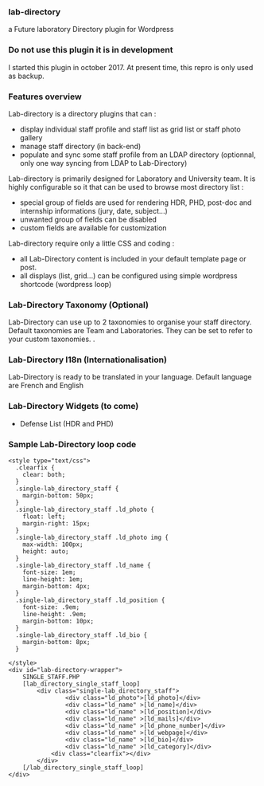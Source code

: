### lab-directory
a Future laboratory Directory plugin for Wordpress

### Do not use this plugin it is in development 

I started this plugin in october 2017. At present time, this repro is only used as backup. 

### Features overview
Lab-directory is a directory plugins that can :
- display individual staff profile and staff list as grid list or staff photo gallery
- manage staff directory (in back-end)
- populate and sync some staff profile from an LDAP directory (optionnal, only one way syncing from LDAP to Lab-Directory)

Lab-directory is primarily designed for Laboratory and University team. It is highly configurable so it that can be used to browse most directory list :
- special group of fields are used for rendering HDR, PHD, post-doc and internship informations (jury, date, subject...)
- unwanted group of fields can be disabled
- custom fields are available for customization  

Lab-directory require only a little CSS and coding : 
- all Lab-Directory content is included in your default template page or post.
- all displays (list, grid...) can be configured using simple wordpress shortcode (wordpress loop) 

### Lab-Directory Taxonomy (Optional)
Lab-Directory can use up to 2 taxonomies to organise your staff directory. Default taxonomies are Team and Laboratories. They can be set to refer to your custom taxonomies. . 

### Lab-Directory I18n (Internationalisation)
Lab-Directory is ready to be translated in your language. Default language are French and English 

### Lab-Directory Widgets (to come)
- Defense List (HDR and PHD)


### Sample Lab-Directory loop code
```
<style type="text/css">
  .clearfix {
    clear: both;
  }
  .single-lab_directory_staff {
    margin-bottom: 50px;
  }
  .single-lab_directory_staff .ld_photo {
    float: left;
    margin-right: 15px;
  }
  .single-lab_directory_staff .ld_photo img {
    max-width: 100px;
    height: auto;
  }
  .single-lab_directory_staff .ld_name {
    font-size: 1em;
    line-height: 1em;
    margin-bottom: 4px;
  }
  .single-lab_directory_staff .ld_position {
    font-size: .9em;
    line-height: .9em;
    margin-bottom: 10px;
  }
  .single-lab_directory_staff .ld_bio {
    margin-bottom: 8px;
  }

</style>
<div id="lab-directory-wrapper">
    SINGLE_STAFF.PHP
    [lab_directory_single_staff_loop]
        <div class="single-lab_directory_staff">
                <div class="ld_photo">[ld_photo]</div>
            	<div class="ld_name" >[ld_name]</div> 
            	<div class="ld_name" >[ld_position]</div>
                <div class="ld_name" >[ld_mails]</div>
                <div class="ld_name" >[ld_phone_number]</div>
                <div class="ld_name" >[ld_webpage]</div>
                <div class="ld_name" >[ld_bio]</div>
                <div class="ld_name" >[ld_category]</div>
            <div class="clearfix"></div>
        </div>
    [/lab_directory_single_staff_loop]
</div>
```

